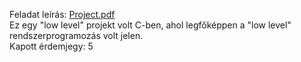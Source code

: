Feladat leírás:
[Project.pdf](https://github.com/szabi01120/RKP_4_BEADANDO/files/12163526/Project.pdf) <br>
Ez egy "low level" projekt volt C-ben, ahol legfőképpen a "low level" rendszerprogramozás volt jelen. <br>
Kapott érdemjegy: 5
